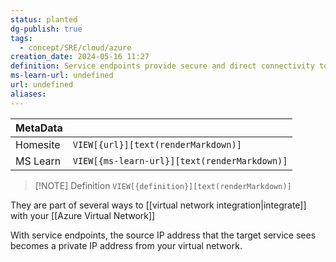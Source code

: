 ```yaml
---
status: planted
dg-publish: true
tags:
  - concept/SRE/cloud/azure
creation_date: 2024-05-16 11:27
definition: Service endpoints provide secure and direct connectivity to Azure services over the Azure backbone network.
ms-learn-url: undefined
url: undefined
aliases:
---
```


| MetaData |                                              |
| -------- | -------------------------------------------- |
| Homesite | `VIEW[{url}][text(renderMarkdown)]`          |
| MS Learn | `VIEW[{ms-learn-url}][text(renderMarkdown)]` |

> [!NOTE] Definition
> `VIEW[{definition}][text(renderMarkdown)]`

They are part of several ways to [[virtual network integration|integrate]] with your [[Azure Virtual Network]]


With service endpoints, the source IP address that the target service sees becomes a private IP address from your virtual network.

